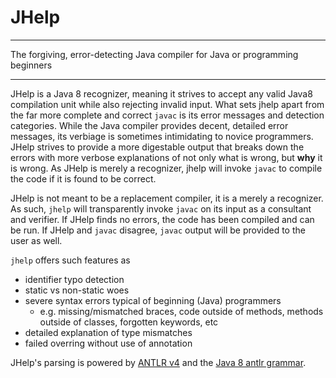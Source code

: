 # JHelp

---

The forgiving, error-detecting Java compiler for Java or programming
beginners

---

JHelp is a Java 8 recognizer, meaning it strives to accept any valid
Java8 compilation unit while also rejecting invalid input. What sets
jhelp apart from the far more complete and correct `javac` is its
error messages and detection categories. While the Java compiler
provides decent, detailed error messages, its verbiage is sometimes
intimidating to novice programmers. JHelp strives to provide a more
digestable output that breaks down the errors with more verbose
explanations of not only what is wrong, but **why** it is wrong. As
JHelp is merely a recognizer, jhelp will invoke `javac` to compile the
code if it is found to be correct.

JHelp is not meant to be a replacement compiler, it is a merely a
recognizer. As such, `jhelp` will transparently invoke `javac` on its
input as a consultant and verifier. If JHelp finds no errors, the code
has been compiled and can be run. If JHelp and `javac` disagree, `javac` output
will be provided to the user as well.

`jhelp` offers such features as
* identifier typo detection
* static vs non-static woes
* severe syntax errors typical of beginning (Java) programmers
  * e.g. missing/mismatched braces, code outside of methods, methods outside of
  classes, forgotten keywords, etc
* detailed explanation of type mismatches
* failed overring without use of annotation

JHelp's parsing is powered by [ANTLR v4](http://www.antlr.org/) and the [Java 8
antlr grammar](https://github.com/antlr/grammars-v4/tree/master/java8).

